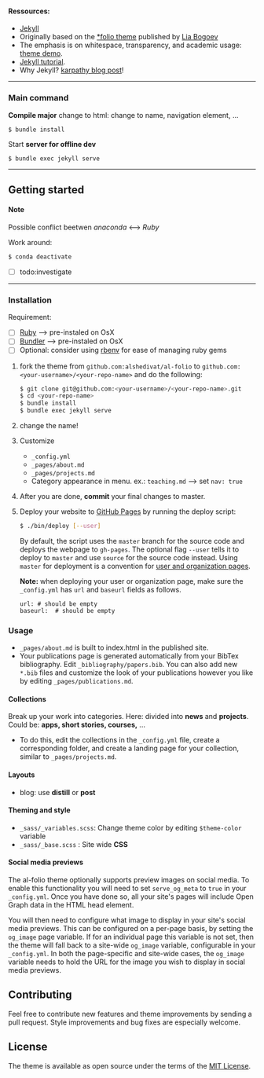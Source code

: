 #### Ressources:

- [Jekyll](https://jekyllrb.com/) 
- Originally based on the [\*folio theme](https://github.com/bogoli/-folio) published by [Lia Bogoev](http://liabogoev.com) 
- The emphasis is on whitespace, transparency, and academic usage: [theme demo](https://alshedivat.github.io/al-folio/).
- [Jekyll tutorial](https://www.taniarascia.com/make-a-static-website-with-jekyll/).
- Why Jekyll? [karpathy blog post](https://karpathy.github.io/2014/07/01/switching-to-jekyll/)!


---

### Main command
**Compile major** change to html: change to name, navigation element, ...
```
$ bundle install
```
Start **server for offline dev**
```
$ bundle exec jekyll serve
```

---

## Getting started

#### Note

Possible conflict beetwen _anaconda_ <--> _Ruby_ 

Work around:
```bash
$ conda deactivate
```
- [ ] todo:investigate

---

### Installation

Requirement:
   - [ ] [Ruby](https://www.ruby-lang.org/en/downloads/) --> pre-instaled on OsX
   - [ ] [Bundler](https://bundler.io/) --> pre-instaled on OsX
   - [ ] Optional: consider using [rbenv](https://github.com/rbenv/rbenv) for ease of managing ruby gems 
     
1. fork the theme from `github.com:alshedivat/al-folio` to `github.com:<your-username>/<your-repo-name>` and do the following:
   ```bash
   $ git clone git@github.com:<your-username>/<your-repo-name>.git
   $ cd <your-repo-name>
   $ bundle install
   $ bundle exec jekyll serve
   ```
2. change the name!
3. Customize
    - `_config.yml`
    - `_pages/about.md`
    - `_pages/projects.md`
    - Category appearance in menu. ex.: `teaching.md` --> set `nav: true`
4. After you are done, **commit** your final changes to master.
5. Deploy your website to [GitHub Pages](https://pages.github.com/) by running the deploy script:
   ```bash
   $ ./bin/deploy [--user]
   ```
   By default, the script uses the `master` branch for the source code and deploys the webpage to `gh-pages`.
   The optional flag `--user` tells it to deploy to `master` and use `source` for the source code instead.
   Using `master` for deployment is a convention for [user and organization pages](https://help.github.com/articles/user-organization-and-project-pages/).

   **Note:** when deploying your user or organization page, make sure the `_config.yml` has `url` and `baseurl` fields as follows.

   ```
   url: # should be empty
   baseurl:  # should be empty
   ```

### Usage

- `_pages/about.md` is built to index.html in the published site. 
- Your publications page is generated automatically from your BibTex bibliography. Edit `_bibliography/papers.bib`.
  You can also add new `*.bib` files and customize the look of your publications however you like by editing `_pages/publications.md`.


#### Collections
Break up your work into categories. Here: divided into **news** and **projects**. Could be: **apps, short stories, courses,** ...
-  To do this, edit the collections in the `_config.yml` file, create a corresponding folder, and create a landing page for your collection, similar to `_pages/projects.md`.

#### Layouts 
- blog: use **distill** or **post**

#### Theming and style
- `_sass/_variables.scss`: Change theme color by editing `$theme-color` variable
- `_sass/_base.scss` : Site wide **CSS**


#### Social media previews
The al-folio theme optionally supports preview images on social media.
To enable this functionality you will need to set `serve_og_meta` to `true` in
your `_config.yml`. Once you have done so, all your site's pages will include
Open Graph data in the HTML head element.

You will then need to configure what image to display in your site's social
media previews. This can be configured on a per-page basis, by setting the
`og_image` page variable. If for an individual page this variable is not set,
then the theme will fall back to a site-wide `og_image` variable, configurable
in your `_config.yml`. In both the page-specific and site-wide cases, the
`og_image` variable needs to hold the URL for the image you wish to display in
social media previews.

## Contributing

Feel free to contribute new features and theme improvements by sending a pull request.
Style improvements and bug fixes are especially welcome.

## License

The theme is available as open source under the terms of the [MIT License](https://opensource.org/licenses/MIT).
